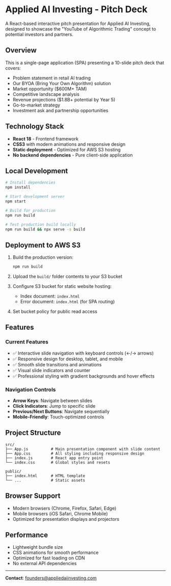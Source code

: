 # Applied AI Investing - Pitch Deck

A React-based interactive pitch presentation for Applied AI Investing, designed to showcase the "YouTube of Algorithmic Trading" concept to potential investors and partners.

## Overview

This is a single-page application (SPA) presenting a 10-slide pitch deck that covers:
- Problem statement in retail AI trading
- Our BYOA (Bring Your Own Algorithm) solution
- Market opportunity ($600M+ TAM)
- Competitive landscape analysis
- Revenue projections ($1.8B+ potential by Year 5)
- Go-to-market strategy
- Investment ask and partnership opportunities

## Technology Stack

- **React 18** - Frontend framework
- **CSS3** with modern animations and responsive design
- **Static deployment** - Optimized for AWS S3 hosting
- **No backend dependencies** - Pure client-side application

## Local Development

```bash
# Install dependencies
npm install

# Start development server
npm start

# Build for production
npm run build

# Test production build locally
npm run build && npx serve -s build
```

## Deployment to AWS S3

1. Build the production version:
   ```bash
   npm run build
   ```

2. Upload the `build/` folder contents to your S3 bucket

3. Configure S3 bucket for static website hosting:
   - Index document: `index.html`
   - Error document: `index.html` (for SPA routing)

4. Set bucket policy for public read access

## Features

### Current Features
- ✅ Interactive slide navigation with keyboard controls (←/→ arrows)
- ✅ Responsive design for desktop, tablet, and mobile
- ✅ Smooth slide transitions and animations
- ✅ Visual slide indicators and counter
- ✅ Professional styling with gradient backgrounds and hover effects

### Navigation Controls
- **Arrow Keys**: Navigate between slides
- **Click Indicators**: Jump to specific slide
- **Previous/Next Buttons**: Navigate sequentially
- **Mobile-Friendly**: Touch-optimized controls

## Project Structure

```
src/
├── App.js          # Main presentation component with slide content
├── App.css         # All styling including responsive design
├── index.js        # React app entry point
└── index.css       # Global styles and resets

public/
├── index.html      # HTML template
└── ...             # Static assets
```

## Browser Support

- Modern browsers (Chrome, Firefox, Safari, Edge)
- Mobile browsers (iOS Safari, Chrome Mobile)
- Optimized for presentation displays and projectors

## Performance

- Lightweight bundle size
- CSS animations for smooth performance
- Optimized for fast loading on CDN
- No external API dependencies

---

**Contact**: founders@appliedaiinvesting.com